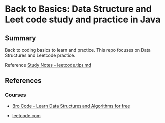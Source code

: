 # Back to Basics: Data Structure and Leet code study and practice in Java

## Summary

Back to coding basics to learn and practice. This repo focuses on Data Structures and Leetcode practice.

Reference [Study Notes - leetcode.tips.md](https://github.com/jlau78/tips/blob/main/leetcode.tips.md)


##  References

### Courses 

- [Bro Code - Learn Data Structures and Algorithms for free](https://www.youtube.com/watch?v=CBYHwZcbD-s)

- [leetcode.com](https://leetcode.com/problems)


